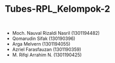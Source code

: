 # Tubes-RPL_Kelompok-2
<br>
<ul>
  <li>Moch. Nauval Rizaldi Nasril (1301194482)</li>
  <li>Qomarudin Sifak (130190396)</li>
  <li>Arga Melvern (1301194055)</li>
  <li>Azriel Farasfauzan (1301190359)</li>
  <li>M. Rifqi Arrahim N. (1301190425)</li>
</ul>

